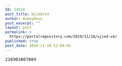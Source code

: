 ```yaml
---
ID: 14524
post_title: Ujied/v4
author: Anonymous
post_excerpt: ""
layout: post
permalink: >
  https://portalrepository.com/2019/11/18/ujied-v4/
published: true
post_date: 2019-11-18 12:04:45
---
```

<pre>216901007004</pre>
